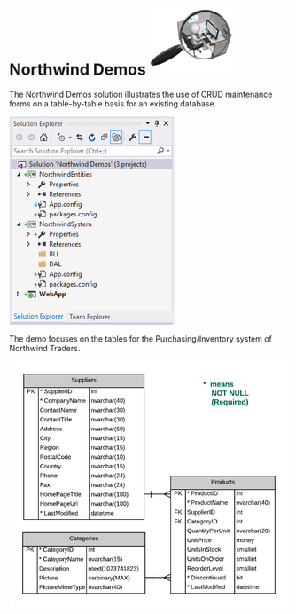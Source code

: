 # Northwind Demos  ![](micromanaged.gif)

The Northwind Demos solution illustrates the use of CRUD maintenance forms on a table-by-table basis for an existing database.

![](NorthwindDemoSolution.png)

The demo focuses on the tables for the Purchasing/Inventory system of Northwind Traders.

![](ERD-Northwind-Purchasing.png)
